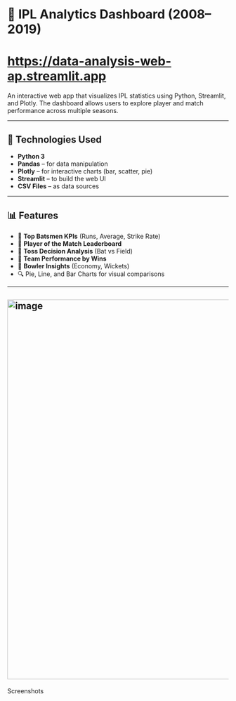 # 🏏 IPL Analytics Dashboard (2008–2019)
# https://data-analysis-web-ap.streamlit.app
An interactive web app that visualizes IPL statistics using Python, Streamlit, and Plotly. The dashboard allows users to explore player and match performance across multiple seasons.

---

## 🔧 Technologies Used

- **Python 3**
- **Pandas** – for data manipulation
- **Plotly** – for interactive charts (bar, scatter, pie)
- **Streamlit** – to build the web UI
- **CSV Files** – as data sources

---

## 📊 Features

- 📌 **Top Batsmen KPIs** (Runs, Average, Strike Rate)
- 🥇 **Player of the Match Leaderboard**
- 🏏 **Toss Decision Analysis** (Bat vs Field)
- 🧠 **Team Performance by Wins**
- 🎯 **Bowler Insights** (Economy, Wickets)
- 🔍 Pie, Line, and Bar Charts for visual comparisons

---
## <img width="1914" height="865" alt="image" src="https://github.com/user-attachments/assets/54e22e82-32f6-46f1-bf10-7fe64e5771a3" />
 Screenshots
